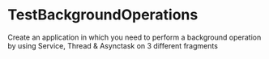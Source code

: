 # TestBackgroundOperations
Create an application in which you need to perform a background operation by using Service, Thread & Asynctask on 3 different fragments
